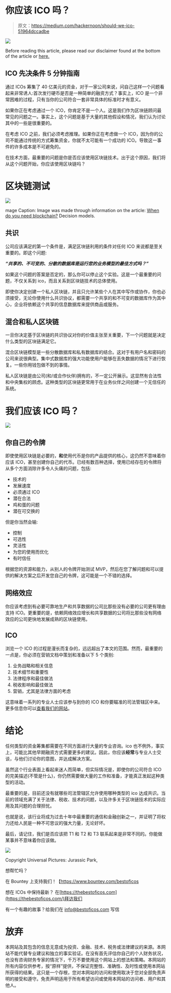 # 你应该 ICO 吗？

> 原文：<https://medium.com/hackernoon/should-we-ico-51964dccadbe>

![](img/4470f155453433ee583a97bbf8567e29.png)

Before reading this article, please read our disclaimer found at the bottom of the article or [here.](https://thebestoficos.com/disclaimer.html)

## ICO 先决条件 5 分钟指南

通过 ICOs 筹集了 40 亿美元的资金，对于一家公司来说，问自己这样一个问题看起来非常诱人:首次发行硬币是否是一种简单的融资方式？事实上，ICO 是一个非常困难的过程，只有当你的公司符合一套非常具体的标准时才有意义。

如果你正在考虑通过一个 ICO，你肯定不是一个人。这是我们作为区块链顾问最常见的问题之一。事实上，这个问题是基于大量的其他假设和情况，我们认为讨论其中的一些是很重要的。

在考虑 ICO 之前，我们必须考虑推理。如果你正在考虑做一个 ICO，因为你的公司不能通过传统的方式筹集资金，你就不太可能有一个成功的 ICO。导致这一事件的许多成本是不可避免的。

在技术方面，最重要的问题是你是否应该使用区块链技术。出于这个原因，我们将从这个问题开始，你应该使用区块链吗？

# 区块链测试

![](img/6cb8b5d8a9c9cbf2501c574ffce79c16.png)

mage Caption: Image was made through information on the article: [When do you need blockchain?](/@sbmeunier/when-do-you-need-blockchain-decision-models-a5c40e7c9ba1) Decision models.

## 共识

公司应该满足的第一个条件是，满足区块链利用的条件对任何 ICO 来说都是至关重要的。即这个问题:

***“共享的、不可变的、分散的数据库是运行您的业务模型的最佳方式吗？”***

如果这个问题的答案是否定的，那么你可以停止这个实验。这是一个最重要的问题，不仅关系到 ico，而且关系到区块链技术的总体使用。

即使你决定创建一个私人区块链，并且只允许某些个人在其中写作或协作，你也必须接受，无论你使用什么共识协议，都需要一个共享的和不可变的数据库作为其中心，企业将依赖这个共享的信息数据库来提供商品或服务。

## 混合和私人区块链

一旦你决定基于区块链的共识协议对你的价值主张至关重要，下一个问题就是决定什么类型的区块链满足它。

混合区块链模型是一些分散数据库和私有数据库的结合。这对于有用户名和密码的公司来说很典型。集中式数据库的强大功能使用户能够在丢失数据的情况下进行恢复。一些你用钱包做不到的事情。

私人区块链是由公司(和/或合作伙伴)拥有的，不一定公开展示。这显然有合法性和中央集权的顾虑。这种类型的区块链更常用于在业务伙伴之间创建一个无信任的系统。

# 我们应该 ICO 吗？

![](img/5e76b510db526997a9226606a102dddc.png)

## 你自己的令牌

即使使用区块链是必要的，**和**使用代币是你的产品提供的核心，这仍然不意味着你应该 ICO，甚至创建你自己的代币。已经有数百种选择，使用已经存在的令牌将从多个方面消除许多令人头痛的问题，包括:

*   技术的
*   发展速度
*   必须通过 ICO
*   潜在合法
*   鸡和蛋的问题
*   潜在可交换的

但是你当然会输:

*   控制
*   可选性
*   灵活性
*   为您的使用而优化
*   有时信任

根据您的资源和能力，从别人的令牌开始测试 MVP，然后在您了解问题和可以提供的解决方案之后开发您自己的令牌，这可能是一个不错的选择。

## 网络效应

你应该考虑到有必要可靠地生产和共享数据的公司比那些没有必要的公司更有理由支持 ICO。更重要的是，依赖网络效应增长和共享数据的公司将比那些没有网络效应的公司更快地发展成熟的区块链使用。

## ICO

浏览一个 ICO 的过程是漫长而复杂的，远远超出了本文的范围。然而，最重要的一点是，你必须在营销文档中策划和准备以下 5 个类别:

1.  业务战略和相关信息
2.  技术细节和重要性
3.  法律程序和最佳做法
4.  税收影响和最佳做法
5.  营销，尤其是法律方面的考虑

这意味着一系列的专业人士应该参与到你的 ICO 和你要瞄准的司法管辖区中来。更多信息你可以[查看我们的网站](https://durata.io/)。

# 结论

任何类型的资金筹集都需要在不同方面进行大量的专业咨询。ico 也不例外，事实上，可能比其他早期融资方式需要更多的建议。因此，你应该**经常**与专业人士交谈，与他们讨论你的意图，并达成解决方案。

虽然这个行业表面上看起来迷人而简单，但实际情况是，即使你的公司符合 ICO 的完美描述(不管是什么)，你仍然需要做大量的工作和准备，才能真正发起这种类型的活动。

最重要的是，目前还没有就哪些司法管辖区允许使用哪种类型的 ico 达成共识。当前的领域充满了关于法律、税收、技术的问题，以及许多关于区块链技术的实际应用及其问题的合理担忧。

也就是说，该行业将成为过去十年中最重要的通信和金融创新之一，并证明了将权力还给人民是一种不可思议的强大力量，无论好坏。

最后，请记住，我们是否应该把 T1 和 T2 和 T3 联系起来是非常不同的。你能做某事并不意味着你应该做。

![](img/80b4902eb46fa7718c3da4e014118f7a.png)

Copyright Universal Pictures: Jurassic Park,

想帮忙吗？

在 Bountey 上支持我们！【https://www.bountey.com/bestoficos 

想在 ICOs 中保持最新？
在[https://thebestoficos.com](https://thebestoficos.com/)拜访我们

有一个有趣的故事？给我们在 info@bestoficos.com 写信

# 放弃

本网站及其包含的信息无意成为投资、金融、技术、税务或法律建议的来源。本网站不能代替专业建议和独立的事实验证。在没有首先评估你自己的个人财务状况，也没有咨询财务专家的情况下，千万不要使用这个网站上的想法和策略。本网站的所有内容仅供参考，按“原样”提供，不保证完整性、准确性、及时性或使用本网站所获得的结果。这只是一个存根，您对本网站的访问和使用取决于您对全部免责声明的接受和遵守。免责声明适用于所有希望访问或使用本网站的访问者、用户和其他人。